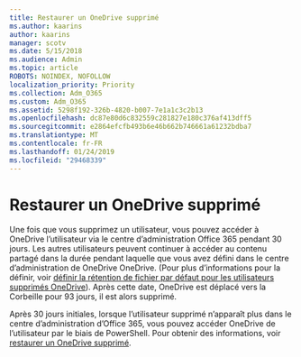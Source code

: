 ```yaml
---
title: Restaurer un OneDrive supprimé
ms.author: kaarins
author: kaarins
manager: scotv
ms.date: 5/15/2018
ms.audience: Admin
ms.topic: article
ROBOTS: NOINDEX, NOFOLLOW
localization_priority: Priority
ms.collection: Adm_O365
ms.custom: Adm_O365
ms.assetid: 5298f192-326b-4820-b007-7e1a1c3c2b13
ms.openlocfilehash: dc87e80d6c832559c281827e180c376af413dff5
ms.sourcegitcommit: e2864efcfb493b6e46b662b746661a61232bdba7
ms.translationtype: MT
ms.contentlocale: fr-FR
ms.lasthandoff: 01/24/2019
ms.locfileid: "29468339"
---
```

# <a name="restore-a-deleted-onedrive"></a>Restaurer un OneDrive supprimé

Une fois que vous supprimez un utilisateur, vous pouvez accéder à OneDrive l’utilisateur via le centre d’administration Office 365 pendant 30 jours. Les autres utilisateurs peuvent continuer à accéder au contenu partagé dans la durée pendant laquelle que vous avez défini dans le centre d’administration de OneDrive OneDrive. (Pour plus d’informations pour la définir, voir [définir la rétention de fichier par défaut pour les utilisateurs supprimés OneDrive](https://go.microsoft.com/fwlink/?linkid=874267)). Après cette date, OneDrive est déplacé vers la Corbeille pour 93 jours, il est alors supprimé.
  
Après 30 jours initiales, lorsque l’utilisateur supprimé n’apparaît plus dans le centre d’administration d’Office 365, vous pouvez accéder OneDrive de l’utilisateur par le biais de PowerShell. Pour obtenir des informations, voir [restaurer un OneDrive supprimé](https://go.microsoft.com/fwlink/?linkid=874269).
  

